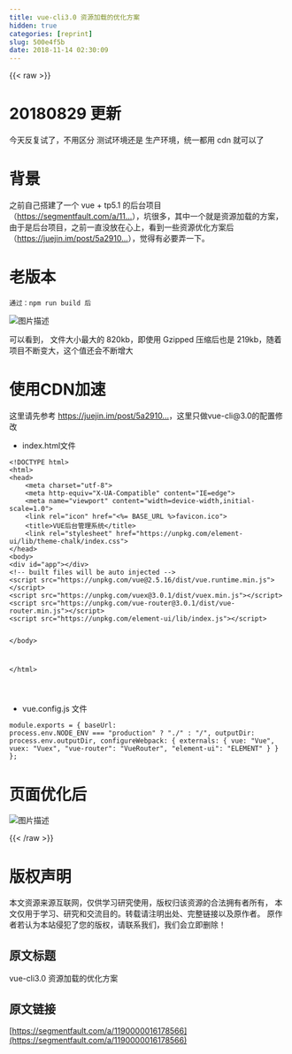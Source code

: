 ```yaml
---
title: vue-cli3.0 资源加载的优化方案
hidden: true
categories: [reprint]
slug: 500e4f5b
date: 2018-11-14 02:30:09
---
```


{{< raw >}}
<h1>20180829 &#x66F4;&#x65B0;</h1><p>&#x4ECA;&#x5929;&#x53CD;&#x590D;&#x8BD5;&#x4E86;&#xFF0C;&#x4E0D;&#x7528;&#x533A;&#x5206; &#x6D4B;&#x8BD5;&#x73AF;&#x5883;&#x8FD8;&#x662F; &#x751F;&#x4EA7;&#x73AF;&#x5883;&#xFF0C;&#x7EDF;&#x4E00;&#x90FD;&#x7528; cdn &#x5C31;&#x53EF;&#x4EE5;&#x4E86;</p><h1>&#x80CC;&#x666F;</h1><p>&#x4E4B;&#x524D;&#x81EA;&#x5DF1;&#x642D;&#x5EFA;&#x4E86;&#x4E00;&#x4E2A; vue + tp5.1 &#x7684;&#x540E;&#x53F0;&#x9879;&#x76EE;&#xFF08;<a href="https://segmentfault.com/a/1190000015619977">https://segmentfault.com/a/11...</a>&#xFF09;&#xFF0C;&#x5751;&#x5F88;&#x591A;&#xFF0C;&#x5176;&#x4E2D;&#x4E00;&#x4E2A;&#x5C31;&#x662F;&#x8D44;&#x6E90;&#x52A0;&#x8F7D;&#x7684;&#x65B9;&#x6848;&#xFF0C;&#x7531;&#x4E8E;&#x662F;&#x540E;&#x53F0;&#x9879;&#x76EE;&#xFF0C;&#x4E4B;&#x524D;&#x4E00;&#x76F4;&#x6CA1;&#x653E;&#x5728;&#x5FC3;&#x4E0A;&#xFF0C;&#x770B;&#x5230;&#x4E00;&#x4E9B;&#x8D44;&#x6E90;&#x4F18;&#x5316;&#x65B9;&#x6848;&#x540E;&#xFF08;<a href="https://juejin.im/post/5a291092518825293b50366d" rel="nofollow noreferrer">https://juejin.im/post/5a2910...</a>&#xFF09;&#xFF0C;&#x89C9;&#x5F97;&#x6709;&#x5FC5;&#x8981;&#x5F04;&#x4E00;&#x4E0B;&#x3002;</p><h1>&#x8001;&#x7248;&#x672C;</h1><pre><code>&#x901A;&#x8FC7;&#xFF1A;npm run build &#x540E;</code></pre><p><span class="img-wrap"><img data-src="/img/bVbf2RX?w=640&amp;h=461" src="https://static.alili.tech/img/bVbf2RX?w=640&amp;h=461" alt="&#x56FE;&#x7247;&#x63CF;&#x8FF0;" title="&#x56FE;&#x7247;&#x63CF;&#x8FF0;"></span></p><p>&#x53EF;&#x4EE5;&#x770B;&#x5230;&#xFF0C; &#x6587;&#x4EF6;&#x5927;&#x5C0F;&#x6700;&#x5927;&#x7684; 820kb&#xFF0C;&#x5373;&#x4F7F;&#x7528; Gzipped &#x538B;&#x7F29;&#x540E;&#x4E5F;&#x662F; 219kb&#xFF0C;&#x968F;&#x7740;&#x9879;&#x76EE;&#x4E0D;&#x65AD;&#x53D8;&#x5927;&#xFF0C;&#x8FD9;&#x4E2A;&#x503C;&#x8FD8;&#x4F1A;&#x4E0D;&#x65AD;&#x589E;&#x5927;</p><h1>&#x4F7F;&#x7528;CDN&#x52A0;&#x901F;</h1><p>&#x8FD9;&#x91CC;&#x8BF7;&#x5148;&#x53C2;&#x8003; <a href="https://juejin.im/post/5a291092518825293b50366d" rel="nofollow noreferrer">https://juejin.im/post/5a2910...</a>&#xFF0C;&#x8FD9;&#x91CC;&#x53EA;&#x505A;vue-cli@3.0&#x7684;&#x914D;&#x7F6E;&#x4FEE;&#x6539;</p><ul><li>index.html&#x6587;&#x4EF6;</li></ul><pre><code>&lt;!DOCTYPE html&gt;
&lt;html&gt;
&lt;head&gt;
    &lt;meta charset=&quot;utf-8&quot;&gt;
    &lt;meta http-equiv=&quot;X-UA-Compatible&quot; content=&quot;IE=edge&quot;&gt;
    &lt;meta name=&quot;viewport&quot; content=&quot;width=device-width,initial-scale=1.0&quot;&gt;
    &lt;link rel=&quot;icon&quot; href=&quot;&lt;%= BASE_URL %&gt;favicon.ico&quot;&gt;
    &lt;title&gt;VUE&#x540E;&#x53F0;&#x7BA1;&#x7406;&#x7CFB;&#x7EDF;&lt;/title&gt;
    &lt;link rel=&quot;stylesheet&quot; href=&quot;https://unpkg.com/element-ui/lib/theme-chalk/index.css&quot;&gt;
&lt;/head&gt;
&lt;body&gt;
&lt;div id=&quot;app&quot;&gt;&lt;/div&gt;
&lt;!-- built files will be auto injected --&gt;
&lt;script src=&quot;https://unpkg.com/vue@2.5.16/dist/vue.runtime.min.js&quot;&gt;&lt;/script&gt;
&lt;script src=&quot;https://unpkg.com/vuex@3.0.1/dist/vuex.min.js&quot;&gt;&lt;/script&gt;
&lt;script src=&quot;https://unpkg.com/vue-router@3.0.1/dist/vue-router.min.js&quot;&gt;&lt;/script&gt;
&lt;script src=&quot;https://unpkg.com/element-ui/lib/index.js&quot;&gt;&lt;/script&gt;

&lt;/body&gt;

&lt;/html&gt;

</code></pre><ul><li>vue.config.js &#x6587;&#x4EF6;</li></ul><pre><code>module.exports = {
    baseUrl: process.env.NODE_ENV === &quot;production&quot; ? &quot;./&quot; : &quot;/&quot;,
    outputDir: process.env.outputDir,
    configureWebpack: {
        externals: {
            vue: &quot;Vue&quot;,
            vuex: &quot;Vuex&quot;,
            &quot;vue-router&quot;: &quot;VueRouter&quot;,
            &quot;element-ui&quot;: &quot;ELEMENT&quot;
        }
    }
};
</code></pre><h1>&#x9875;&#x9762;&#x4F18;&#x5316;&#x540E;</h1><p><span class="img-wrap"><img data-src="/img/bVbf2V0?w=669&amp;h=476" src="https://static.alili.tech/img/bVbf2V0?w=669&amp;h=476" alt="&#x56FE;&#x7247;&#x63CF;&#x8FF0;" title="&#x56FE;&#x7247;&#x63CF;&#x8FF0;"></span></p>
{{< /raw >}}

# 版权声明
本文资源来源互联网，仅供学习研究使用，版权归该资源的合法拥有者所有，
本文仅用于学习、研究和交流目的。转载请注明出处、完整链接以及原作者。
原作者若认为本站侵犯了您的版权，请联系我们，我们会立即删除！

## 原文标题
vue-cli3.0 资源加载的优化方案

## 原文链接
[https://segmentfault.com/a/1190000016178566](https://segmentfault.com/a/1190000016178566)


